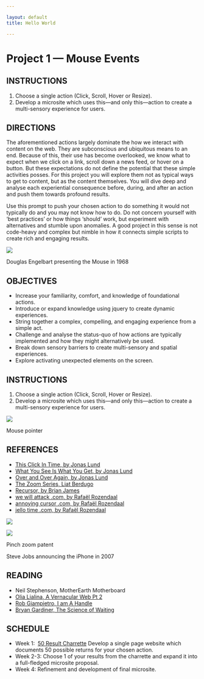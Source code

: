 ```yaml
---

layout: default
title: Hello World

---
```


# Project 1 — Mouse Events

## INSTRUCTIONS

1. Choose a single action (Click, Scroll, Hover or Resize).
2. Develop a microsite which uses this—and only this—action to create a multi-sensory experience for users.

## DIRECTIONS

The aforementioned actions largely dominate the how we interact with content on the web. They are subconscious and ubiquitous means to an end. Because of this, their use has become overlooked, we know what to expect when we click on a link, scroll down a news feed, or hover on a button. But these expectations do not define the potential that these simple activities posses. For this project you will explore them not as typical ways to get to content, but as the content themselves. You will dive deep and analyse each experiential consequence before, during, and after an action and push them towards profound results.

Use this prompt to push your chosen action to do something it would not typically do and you may not know how to do. Do not concern yourself with ‘best practices’ or how things ‘should’ work, but experiment with alternatives and stumble upon anomalies. A good project in this sense is not code-heavy and complex but nimble in how it connects simple scripts to create rich and engaging results.

![](https://thumbs-prod.si-cdn.com/YhL7SqrhuOJkLewMl8WSUhI0n2g=/800x600/filters:no_upscale()/https://public-media.smithsonianmag.com/filer/79/96/7996d7ab-4dee-49a6-acae-bccfbf379b24/engelbart.jpg)

Douglas Engelbart presenting the Mouse in 1968

## OBJECTIVES

- Increase your familiarity, comfort, and knowledge of foundational actions.
- Introduce or expand knowledge using jquery to create dynamic experiences.
- String together a complex, compelling, and engaging experience from a simple act.
- Challenge and analyse the status-quo of how actions are typically implemented and how they might alternatively be used.
- Break down sensory barriers to create multi-sensory and spatial experiences.
- Explore activating unexpected elements on the screen.

## INSTRUCTIONS

1. Choose a single action (Click, Scroll, Hover or Resize).
2. Develop a microsite which uses this—and only this—action to create a multi-sensory experience for users.

![](https://upload.wikimedia.org/wikipedia/commons/thumb/8/83/Mouse-cursor-hand-pointer.svg/763px-Mouse-cursor-hand-pointer.svg.png)

Mouse pointer

## REFERENCES

- [This Click In Time, by Jonas Lund](https://jonaslund.biz/works/this-click-in-time/)
- [What You See Is What You Get, by Jonas Lund](https://jonaslund.biz/works/what-you-see-is-what-you-get/)
- [Over and Over Again, by Jonas Lund](https://jonaslund.biz/works/over-and-over-again/)
- [The Zoom Series, Liat Berdugo](http://www.liatberdugo.com/zoomseries)
- [Recursor, by Brian James](http://recursor.me/)
- [we will attack .com, by Rafaël Rozendaal](http://www.wewillattack.com/)
- [annoying cursor .com, by Rafaël Rozendaal](http://www.annoyingcursor.com/)
- [jello time .com, by Rafaël Rozendaal](http://www.jellotime.com/)

![](http://assets.nydailynews.com/polopoly_fs/1.2469351.1450384178!/img/httpImage/image.jpg_gen/derivatives/article_750/apple-macworld.jpg)

![](http://media.idownloadblog.com/wp-content/uploads/2013/03/Apple-pinch-zoom-patent-drawing-001.jpg)

Pinch zoom patent

Steve Jobs announcing the iPhone in 2007

## READING

- Neil Stephenson, MotherEarth Motherboard
- [Olia Lialina, A Vernacular Web Pt 2](http://fall2017.designing.tools/library/vernacular-web)
- [Rob Giampietro, I am A Handle](http://fall2017.designing.tools/library/i-am-a-handle)
- [Bryan Gardiner, The Science of Waiting](http://fall2017.designing.tools/library/waiting-to-load)

## SCHEDULE

- Week 1:  [50 Result Charrette](https://docs.google.com/a/cca.edu/document/d/1IpfGPVWUDhejru51IksN-ewtcy_NK2pVnc_jHUZHAwk/edit?usp=sharing) Develop a single page website which documents 50 possible returns for your chosen action.
- Week 2-3: Choose 1 of your results from the charrette and expand it into a full-fledged microsite proposal.
- Week 4: Refinement and development of final microsite.
